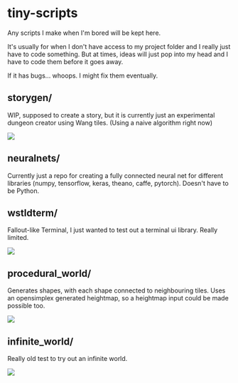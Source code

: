 # tiny-scripts
Any scripts I make when I'm bored will be kept here.

It's usually for when I don't have access to my project folder and I really just have to code something. But at times, ideas will just pop into my head and I have to code them before it goes away.

If it has bugs... whoops. I might fix them eventually.
## storygen/
WIP, supposed to create a story, but it is currently just an experimental dungeon creator using Wang tiles. (Using a naive algorithm right now)

![](https://giant.gfycat.com/MellowSkinnyAkitainu.gif)

## neuralnets/
Currently just a repo for creating a fully connected neural net for different libraries (numpy, tensorflow, keras, theano, caffe, pytorch). Doesn't have to be Python.

## wstldterm/
Fallout-like Terminal, I just wanted to test out a terminal ui library. Really limited.

![](https://pages.gdoria.com/example.svg)

## procedural_world/
Generates shapes, with each shape connected to neighbouring tiles. Uses an opensimplex generated heightmap, so a heightmap input could be made possible too.

![](https://i.imgur.com/33SH0hv.png)

## infinite_world/
Really old test to try out an infinite world.

![](https://giant.gfycat.com/FastWhirlwindKoala.gif)



